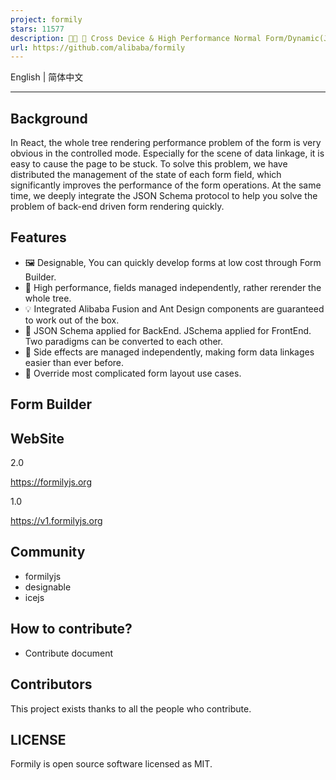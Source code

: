 ```yaml
---
project: formily
stars: 11577
description: 📱🚀 🧩 Cross Device & High Performance Normal Form/Dynamic(JSON Schema) Form/Form Builder -- Support React/React Native/Vue 2/Vue 3
url: https://github.com/alibaba/formily
---
```


English | 简体中文

* * *

Background
----------

In React, the whole tree rendering performance problem of the form is very obvious in the controlled mode. Especially for the scene of data linkage, it is easy to cause the page to be stuck. To solve this problem, we have distributed the management of the state of each form field, which significantly improves the performance of the form operations. At the same time, we deeply integrate the JSON Schema protocol to help you solve the problem of back-end driven form rendering quickly.

Features
--------

-   🖼 Designable, You can quickly develop forms at low cost through Form Builder.
-   🚀 High performance, fields managed independently, rather rerender the whole tree.
-   💡 Integrated Alibaba Fusion and Ant Design components are guaranteed to work out of the box.
-   🎨 JSON Schema applied for BackEnd. JSchema applied for FrontEnd. Two paradigms can be converted to each other.
-   🏅 Side effects are managed independently, making form data linkages easier than ever before.
-   🌯 Override most complicated form layout use cases.

Form Builder
------------

WebSite
-------

2.0

https://formilyjs.org

1.0

https://v1.formilyjs.org

Community
---------

-   formilyjs
-   designable
-   icejs

How to contribute?
------------------

-   Contribute document

Contributors
------------

This project exists thanks to all the people who contribute.

LICENSE
-------

Formily is open source software licensed as MIT.
